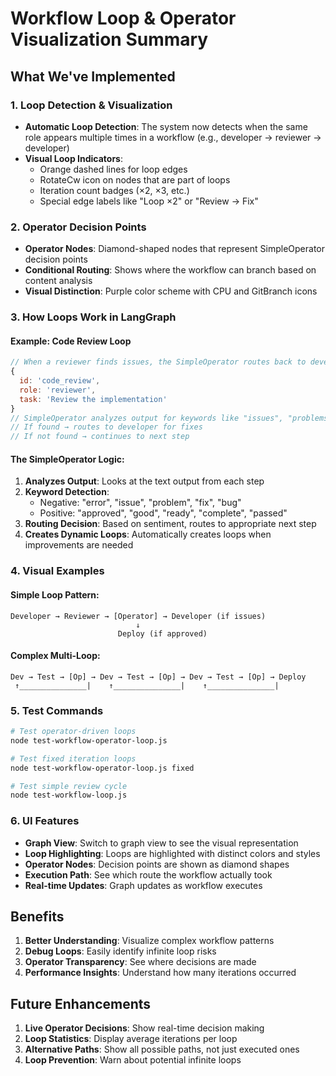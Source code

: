 # Workflow Loop & Operator Visualization Summary

## What We've Implemented

### 1. Loop Detection & Visualization
- **Automatic Loop Detection**: The system now detects when the same role appears multiple times in a workflow (e.g., developer → reviewer → developer)
- **Visual Loop Indicators**:
  - Orange dashed lines for loop edges
  - RotateCw icon on nodes that are part of loops
  - Iteration count badges (×2, ×3, etc.)
  - Special edge labels like "Loop ×2" or "Review → Fix"

### 2. Operator Decision Points
- **Operator Nodes**: Diamond-shaped nodes that represent SimpleOperator decision points
- **Conditional Routing**: Shows where the workflow can branch based on content analysis
- **Visual Distinction**: Purple color scheme with CPU and GitBranch icons

### 3. How Loops Work in LangGraph

#### Example: Code Review Loop
```javascript
// When a reviewer finds issues, the SimpleOperator routes back to developer
{
  id: 'code_review',
  role: 'reviewer',
  task: 'Review the implementation'
} 
// SimpleOperator analyzes output for keywords like "issues", "problems"
// If found → routes to developer for fixes
// If not found → continues to next step
```

#### The SimpleOperator Logic:
1. **Analyzes Output**: Looks at the text output from each step
2. **Keyword Detection**:
   - Negative: "error", "issue", "problem", "fix", "bug"
   - Positive: "approved", "good", "ready", "complete", "passed"
3. **Routing Decision**: Based on sentiment, routes to appropriate next step
4. **Creates Dynamic Loops**: Automatically creates loops when improvements are needed

### 4. Visual Examples

#### Simple Loop Pattern:
```
Developer → Reviewer → [Operator] → Developer (if issues)
                            ↓
                        Deploy (if approved)
```

#### Complex Multi-Loop:
```
Dev → Test → [Op] → Dev → Test → [Op] → Dev → Test → [Op] → Deploy
 ↑_______________|    ↑_______________|    ↑_______________|
```

### 5. Test Commands

```bash
# Test operator-driven loops
node test-workflow-operator-loop.js

# Test fixed iteration loops
node test-workflow-operator-loop.js fixed

# Test simple review cycle
node test-workflow-loop.js
```

### 6. UI Features
- **Graph View**: Switch to graph view to see the visual representation
- **Loop Highlighting**: Loops are highlighted with distinct colors and styles
- **Operator Nodes**: Decision points are shown as diamond shapes
- **Execution Path**: See which route the workflow actually took
- **Real-time Updates**: Graph updates as workflow executes

## Benefits

1. **Better Understanding**: Visualize complex workflow patterns
2. **Debug Loops**: Easily identify infinite loop risks
3. **Operator Transparency**: See where decisions are made
4. **Performance Insights**: Understand how many iterations occurred

## Future Enhancements

1. **Live Operator Decisions**: Show real-time decision making
2. **Loop Statistics**: Display average iterations per loop
3. **Alternative Paths**: Show all possible paths, not just executed ones
4. **Loop Prevention**: Warn about potential infinite loops